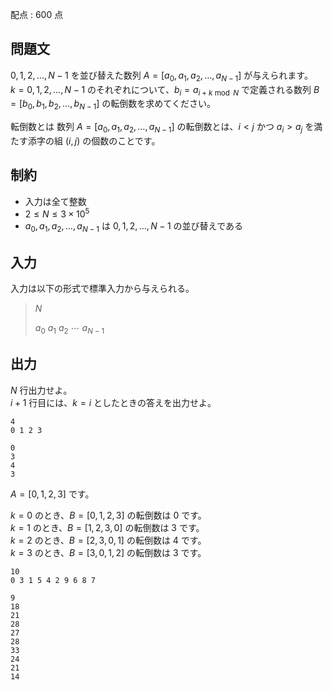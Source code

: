 配点 : $600$ 点

## 問題文

$0, 1, 2, \dots, N - 1$ を並び替えた数列 $A = [a_0, a_1, a_2, \dots, a_{N-1}]$ が与えられます。<br>
$k = 0, 1, 2, \dots, N - 1$ のそれぞれについて、$b_i = a_{i+k \bmod N}$ で定義される数列 $B = [b_0, b_1, b_2, \dots, b_{N-1}]$ の転倒数を求めてください。

転倒数とは
数列 $A = [a_0, a_1, a_2, \dots, a_{N-1}]$ の転倒数とは、$i < j$ かつ $a_i > a_j$ を満たす添字の組 $(i, j)$ の個数のことです。

## 制約

- 入力は全て整数
- $2 \leq N \leq 3 \times 10^5$
- $a_0, a_1, a_2, \dots, a_{N-1}$ は $0, 1, 2, \dots, N - 1$ の並び替えである

## 入力

入力は以下の形式で標準入力から与えられる。

> $N$
> 
> $a_0$ $a_1$ $a_2$ $\cdots$ $a_{N-1}$

## 出力

$N$ 行出力せよ。<br>
$i + 1$ 行目には、$k = i$ としたときの答えを出力せよ。

```input1
4
0 1 2 3
```

```output1
0
3
4
3
```

$A = [0, 1, 2, 3]$ です。

$k = 0$ のとき、$B = [0, 1, 2, 3]$ の転倒数は $0$ です。<br>
$k = 1$ のとき、$B = [1, 2, 3, 0]$ の転倒数は $3$ です。<br>
$k = 2$ のとき、$B = [2, 3, 0, 1]$ の転倒数は $4$ です。<br>
$k = 3$ のとき、$B = [3, 0, 1, 2]$ の転倒数は $3$ です。  

```input2
10
0 3 1 5 4 2 9 6 8 7
```

```output2
9
18
21
28
27
28
33
24
21
14
```